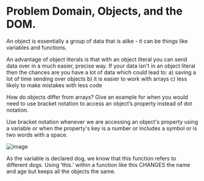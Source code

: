 # Problem Domain, Objects, and the DOM.

An object is essentially a group of data that is alike - it can be things like variables and functions.

An advantage of object literals is that with an object literal you can send data over in a much easier, precise way. If your data isn't in an object literal then the chances are you have a lot of data which could lead to:
a) saving a lot of time sending over objects
b) it is easier to work with arrays
c) less likely to make mistakes with less code


How do objects differ from arrays?
Give an example for when you would need to use bracket notation to access an object’s property instead of dot notation.

Use bracket notation whenever we are accessing an object's property using a variable or when the property's key is a number or includes a symbol or is two words with a space.

![image](https://github.com/FikretAslan/reading-notes/assets/135455155/e5a9b392-f03b-4e37-b68e-993d34fc3949)

As the variable is declared dog, we know that this function refers to different dogs. Using 'this.' within a function like this CHANGES the name and age but keeps all the objects the same.
